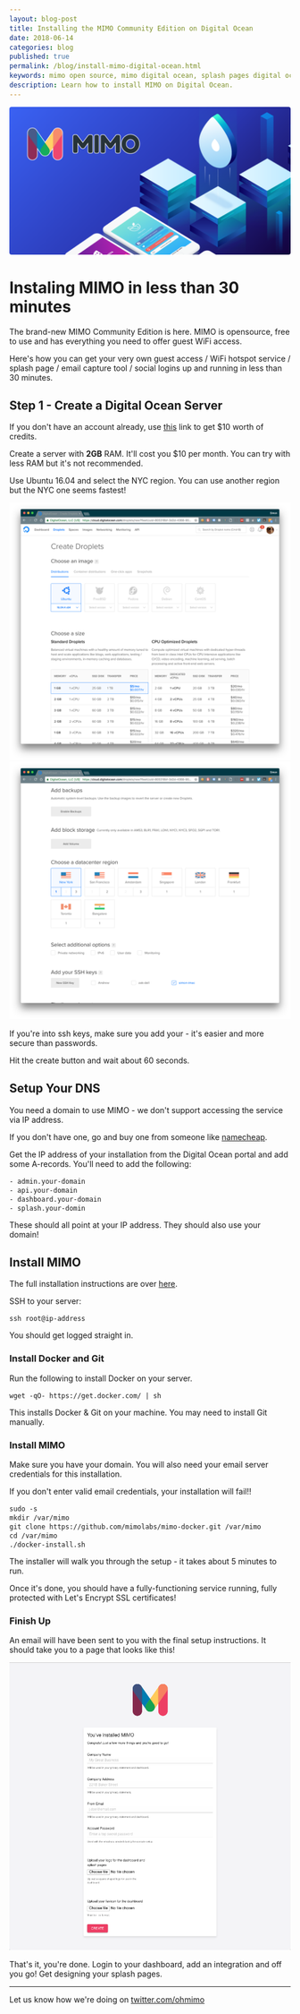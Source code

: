 ```yaml
---
layout: blog-post
title: Installing the MIMO Community Edition on Digital Ocean
date: 2018-06-14
categories: blog
published: true
permalink: /blog/install-mimo-digital-ocean.html
keywords: mimo open source, mimo digital ocean, splash pages digital ocean, unifi on digital ocean
description: Learn how to install MIMO on Digital Ocean.
---
```


<div class="">
  <img style="border-radius:4px;" src='/images/posts/mimo-digital-ocean.png'>
</div>

# Instaling MIMO in less than 30 minutes

The brand-new MIMO Community Edition is here. MIMO is opensource, free to use and has everything you need to offer guest WiFi access.

Here's how you can get your very own guest access / WiFi hotspot service / splash page / email capture tool / social logins up and running in less than 30 minutes.

## Step 1 - Create a Digital Ocean Server

If you don't have an account already, use [this](https://m.do.co/c/8504487cbb3a) link to get $10 worth of credits.

Create a server with **2GB** RAM. It'll cost you $10 per month. You can try with less RAM but it's not recommended.

Use Ubuntu 16.04 and select the NYC region. You can use another region but the NYC one seems fastest!

<div class="blog-image">
  <img src='/images/posts/digital-ocean-1.png'>
</div>

<div class="blog-image">
  <img src='/images/posts/digital-ocean-2.png'>
</div>

If you're into ssh keys, make sure you add your - it's easier and more secure than passwords.

Hit the create button and wait about 60 seconds.

## Setup Your DNS

You need a domain to use MIMO - we don't support accessing the service via IP address.

If you don't have one, go and buy one from someone like [namecheap](https://namecheap.pxf.io/c/1248558/386170/5618).

Get the IP address of your installation from the Digital Ocean portal and add some A-records. You'll need to add the following:

```
- admin.your-domain
- api.your-domain
- dashboard.your-domain
- splash.your-domin
```

These should all point at your IP address. They should also use your domain!

## Install MIMO

The full installation instructions are over [here](https://github.com/mimolabs/mimo-docker).

SSH to your server:

```
ssh root@ip-address
```

You should get logged straight in.

### Install Docker and Git

Run the following to install Docker on your server.

```
wget -qO- https://get.docker.com/ | sh
```

This installs Docker & Git on your machine. You may need to install Git manually.

### Install MIMO

Make sure you have your domain. You will also need your email server credentials for this installation.

If you don't enter valid email credentials, your installation will fail!!

```
sudo -s
mkdir /var/mimo
git clone https://github.com/mimolabs/mimo-docker.git /var/mimo
cd /var/mimo
./docker-install.sh
```

The installer will walk you through the setup - it takes about 5 minutes to run.

Once it's done, you should have a fully-functioning service running, fully protected with Let's Encrypt SSL certificates!

### Finish Up

An email will have been sent to you with the final setup instructions. It should take you to a page that looks like this!

<div class="blog-image flat-card">
  <img src='/images/posts/mimo-wizard.png'>
</div>

That's it, you're done. Login to your dashboard, add an integration and off you go! Get designing your splash pages.

<hr>

Let us know how we're doing on <a href='https://twitter/ohmimo'>twitter.com/ohmimo</a>

